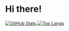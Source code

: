 # Hi there!

<a href="https://github.com/Bill0412">
  <img align="center" alt="GitHub Stats" src="https://github-readme-stats.vercel.app/api?theme=radical&username=Bill0412&show_icons=true&include_all_commits=true" />
</a>
<a href="https://github.com/Bill0412">
  <img align="center" alt="Top Langs" src="https://github-readme-stats.vercel.app/api/top-langs/?theme=radical&username=Bill0412&layout=compact" />
</a>

